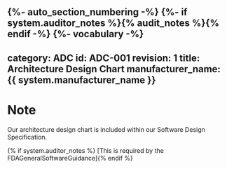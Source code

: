 {%- auto_section_numbering -%}
{%- if system.auditor_notes %}{% audit_notes %}{% endif -%}
{%- vocabulary -%}
---
category: ADC
id: ADC-001
revision: 1
title: Architecture Design Chart
manufacturer_name: {{ system.manufacturer_name }}
---
# Note

Our architecture design chart is included within our Software Design Specification.

{% if system.auditor_notes %} [This is required by the FDAGeneralSoftwareGuidance]{% endif %}
